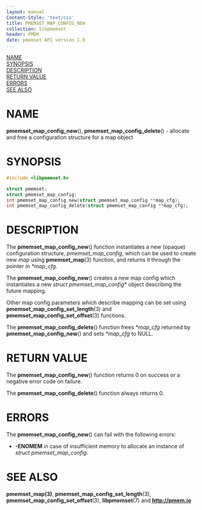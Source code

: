 ```yaml
---
layout: manual
Content-Style: 'text/css'
title: PMEMSET_MAP_CONFIG_NEW
collection: libpmemset
header: PMDK
date: pmemset API version 1.0
...
```


[comment]: <> (SPDX-License-Identifier: BSD-3-Clause)
[comment]: <> (Copyright 2021, Intel Corporation)

[comment]: <> (pmemset_map_config_new.3 -- man page for libpmemset pmemset_map_config_new operation)

[NAME](#name)<br />
[SYNOPSIS](#synopsis)<br />
[DESCRIPTION](#description)<br />
[RETURN VALUE](#return-value)<br />
[ERRORS](#errors)<br />
[SEE ALSO](#see-also)<br />

# NAME #

**pmemset_map_config_new**(), **pmemset_map_config_delete**() - allocate and free a configuration structure for a map object

# SYNOPSIS #

```c
#include <libpmemset.h>

struct pmemset;
struct pmemset_map_config;
int pmemset_map_config_new(struct pmemset_map_config **map_cfg);
int pmemset_map_config_delete(struct pmemset_map_config **map_cfg);
```

# DESCRIPTION #

The **pmemset_map_config_new**() function instantiates a new (opaque) configuration structure,
*pmemset_map_config*, which can be used to create new *map* using **pmemset_map**(3) function,
and returns it through the pointer in *\*map_cfg*.

The **pmemset_map_config_new**() creates a new map config which
instantiates a new *struct pmemset_map_config** object describing the future mapping.

Other map config parameters which describe mapping can be set using
**pmemset_map_config_set_length**(3) and **pmemset_map_config_set_offset**(3) functions.

The **pmemset_map_config_delete**() function frees *\*map_cfg* returned by **pmemset_map_config_new**()
and sets *\*map_cfg* to NULL.

# RETURN VALUE #

The **pmemset_map_config_new**() function returns 0 on success
or a negative error code on failure.

The **pmemset_map_config_delete**() function always returns 0.

# ERRORS #

The **pmemset_map_config_new**() can fail with the following errors:

* **-ENOMEM** in case of insufficient memory to allocate an instance
of *struct pmemset_map_config*.

# SEE ALSO #

**pmemset_map(3)**, **pmemset_map_config_set_length**(3),
**pmemset_map_config_set_offset**(3), **libpmemset**(7) and **<http://pmem.io>**
